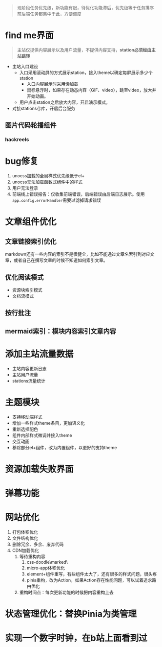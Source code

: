 > 现阶段任务优先级，新功能有限，待优化功能滞后，优先级等于任务排序
> 前后端任务都集中于此，方便调度

# find me界面
> 主站仅提供内容展示以及用户流量，不提供内容支持，**station必须经由主站跳转**
- 主站入口建设
    - 入口采用滚动屏的方式展示station，接入theme以确定每屏展示多少个station
      - 入口内容展示时采用懒加载
      - 鼠标悬浮时，如果存在动态内容（GIF、video），跳至video，放大并开始动画。
    - 用户点击station之后放大内容，开启演示模式。
- 对接stations仓库，开启后台服务
## 图片代码轮播组件
### hackreels
# bug修复
1. unocss加载的全局样式优先级低于el+
2. unocss无法加载函数式组件中的样式
3. 用户无法登录
4. 前端线上错误报告：仅收集前端错误，后端错误由后端日志展示。使用`app.config.errorHandler`需要过滤掉请求错误
# 文章组件优化
## 文章链接索引优化
markdown还有一些内容的索引不是很健全，比如不能通过文章名索引到对应文章，或者自己在撰写文章的时候不知道如何索引文章。
## 优化阅读模式
- 资源块索引模式
- 文档流模式
## 按行批注
## mermaid索引：模块内容索引文章内容
# 添加主站流量数据
- 主站内容更新日志
- 主站用户流量
- stations流量统计
# 主题模块
- 支持移动端样式
- 增加一些样式theme条目，更加语义化
- 重新选择配色
- 组件内部样式微调并接入theme
- 交互动画
- 移除部分el+组件，改为内置组件，以更好的支持theme
# 资源加载失败界面
# 弹幕功能
# 网站优化
1. 打包体积优化
2. 文件结构优化
3. 删除冗余、多余、废弃代码
4. CDN加载优化
   1. 等待重构内容
      1. css-doodle\marked\
      2. micro-app体积优化
      3. element+组件重写，有些组件太大了，还有很多的样式问题，很头疼
      4. pinia重构，改为Action，如果Action存在性能问题，可以试着追求路由优化
   2. 重构时间点：每次更新功能的时候把内容重构上去
# 状态管理优化：替换Pinia为类管理
# 实现一个数字时钟，在b站上面看到过